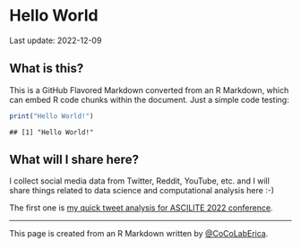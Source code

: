 Hello World
================
Last update: 2022-12-09

## What is this?

This is a GitHub Flavored Markdown converted from an R Markdown, which
can embed R code chunks within the document. Just a simple code testing:

``` r
print("Hello World!")
```

    ## [1] "Hello World!"

## What will I share here?

I collect social media data from Twitter, Reddit, YouTube, etc. and I
will share things related to data science and computational analysis
here :-)

The first one is [my quick tweet analysis for ASCILITE 2022
conference](https://cocolaberica.github.io/ascilite22.html).

------------------------------------------------------------------------

This page is created from an R Markdown written by
[@CoCoLabErica](https://www.youtube.com/@CoCoLabErica/about).
